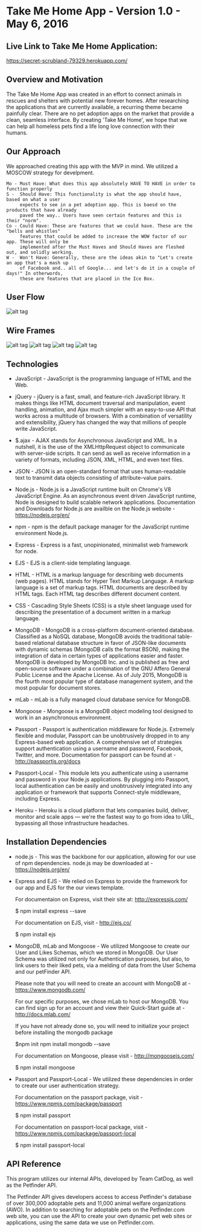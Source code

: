 # Take Me Home App - Version 1.0 - May 6, 2016

## Live Link to Take Me Home Application:
   https://secret-scrubland-79329.herokuapp.com/

## Overview and Motivation

The Take Me Home App was created in an effort to connect animals in rescues and shelters with potential new forever homes. After researching the applications that are currently available, a recurring theme became painfully clear. There are no pet adoption apps on the market that provide a clean, seamless interface. By creating 'Take Me Home', we hope that we can help all homeless pets find a life long love connection with their humans. 


## Our Approach

We approached creating this app with the MVP in mind. We utilized a MOSCOW strategy for develpment.

    Mo - Must Have: What does this app absolutely HAVE TO HAVE in order to function properly
    S -  Should Have: This functionality is what the app should have, based on what a user
         expects to see in a pet adoption app. This is baesd on the products that have already 
         paved the way.. Users have seen certain features and this is their "norm".
    Co - Could Have: These are features that we could have. These are the "bells and whistles"
         features that could be added to increase the WOW factor of our app. These will only be
         implemented after the Must Haves and Should Haves are fleshed out, and solidly working.
    W -  Won't Have: Generally, these are the ideas akin to "Let's create an app that's a mash up
         of Facebook and.. all of Google... and let's do it in a couple of days!" In otherwords, 
         these are features that are placed in the Ice Box. 
         
## User Flow

![alt tag](/takeMeHomeUFScaled.png)
## Wire Frames

![alt tag](/viewAllPets.png)
![alt tag](/petProfile.png)
![alt tag](/myLikedPets.png)
![alt tag](/shelterInfo.png)
## Technologies

* JavaScript - JavaScript is the programming language of HTML and the Web.

* jQuery -  jQuery is a fast, small, and feature-rich JavaScript library. It makes things like 
            HTML document traversal and manipulation, event handling, animation, and Ajax much simpler with an easy-to-use API that works across a multitude of browsers. With a combination of versatility and extensibility, jQuery has changed the way that millions of people write JavaScript.

* $.ajax -  AJAX stands for Asynchronous JavaScript and XML. In a nutshell, it is the use of 
            the XMLHttpRequest object to communicate with server-side scripts. It can send as well as receive information in a variety of formats, including JSON, XML, HTML, and even text files.

* JSON -    JSON is an open-standard format that uses human-readable text to transmit data 
            objects consisting of attribute–value pairs.

* Node.js - Node.js is a JavaScript runtime built on Chrome's V8 JavaScript Engine. 
            As an asynchronous event driven JavaScript runtime, Node is designed to build scalable network applications. Documentation and Downloads for Node.js are availble on the 
            Node.js website - https://nodejs.org/en/

* npm -     npm is the default package manager for the JavaScript runtime environment Node.js. 

* Express - Express is a fast, unopinionated, minimalist web framework for node.

* EJS -     EJS is a client-side templating language.

* HTML -    HTML is a markup language for describing web documents (web pages). HTML stands 
            for Hyper Text Markup Language. A markup language is a set of markup tags. HTML documents are described by HTML tags. Each HTML tag describes different document content.

* CSS -     Cascading Style Sheets (CSS) is a style sheet language used for describing 
            the presentation of a document written in a markup language.

* MongoDB - MongoDB is a cross-platform document-oriented database. Classified as a NoSQL 
            database, MongoDB avoids the traditional table-based relational database structure in favor of JSON-like documents with dynamic schemas (MongoDB calls the format BSON), making the integration of data in certain types of applications easier and faster. MongoDB is developed by MongoDB Inc. and is published as free and open-source software under a combination of the GNU Affero General Public License and the Apache License. As of July 2015, MongoDB is the fourth most popular type of database management system, and the most popular for document stores.

* mLab -    mLab is a fully managed cloud database service for MongoDB.

* Mongoose - Mongoose is a MongoDB object modeling tool designed to work in an asynchronous
             environment.

* Passport -    Passport is authentication middleware for Node.js. Extremely flexible and 
                modular, Passport can be unobtrusively dropped in to any Express-based web application. A comprehensive set of strategies support authentication using a username and password, Facebook, Twitter, and more. Documentation for passport
                can be found at - http://passportjs.org/docs

* Passport-Local -  This module lets you authenticate using a username and password in your 
                    Node.js applications. By plugging into Passport, local authentication can be easily and unobtrusively integrated into any application or framework that supports Connect-style middleware, including Express.

* Heroku -  Heroku is a cloud platform that lets companies build, deliver, monitor and scale apps — we're the fastest way to             go from idea to URL, bypassing all those infrastructure headaches.


## Installation Dependencies

* node.js - This was the backbone for our application, allowing for our use of npm dependencies.
            node.js may be downloaded at - https://nodejs.org/en/

* Express and EJS - We relied on Express to provide the framework for our app and EJS for the 
  our views template.

  For documentaion on Express, visit their site at: http://expressjs.com/

  $ npm install express --save

  For documentation on EJS, visit - http://ejs.co/

  $ npm install ejs

* MongoDB, mLab and Mongoose - We utilized Mongoose to create our User and Likes Schemas, which we 
  stored in MongoDB. Our User Schema was utilized not only for Authentication purposes, but 
  also, to link users to their liked pets, via a melding of data from the User Schema and our
  petFinder API.

  Please note that you will need to create an account with MongoDB at - https://www.mongodb.com/

  For our specific purposes, we chose mLab to host our MongoDB. You can find sign up for an account and view their Quick-Start guide at - http://docs.mlab.com/

  If you have not already done so, you will need to initialize your project before installing the mongodb package

  $npm init
  npm install mongodb --save

  For documentation on Mongoose, please visit - http://mongoosejs.com/

  $ npm install mongoose

* Passport and Passport-Local - We utilized these dependencies in order to create our
  user authentication strategy.

  For documentation on the passport package, visit - https://www.npmjs.com/package/passport

  $ npm install passport

  For documentation on passport-local package, visit - https://www.npmjs.com/package/passport-local

  $ npm install passport-local


## API Reference

This program utilizes our internal APIs, developed by Team CatDog, as well as the Petfinder API.

The Petfinder API gives developers access to access Petfinder's database of over 300,000 adoptable pets and 11,000 animal welfare organizations (AWO). In addition to searching for adoptable pets on the Petfinder.com web site, you can use the API to create your own dynamic pet web sites or applications, using the same data we use on Petfinder.com.






